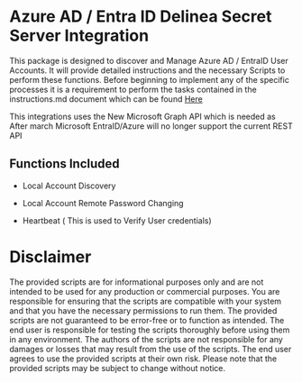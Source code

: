 # Azure AD / Entra ID Delinea Secret Server Integration

  

This package is designed to discover and Manage Azure AD / EntraID User Accounts. It will provide detailed instructions and the necessary Scripts to perform these functions. Before beginning to implement any of the specific processes it is a requirement to perform the tasks contained in the instructions.md document which can be found [Here](./Instructions.md)

  

This integrations uses the New Microsoft Graph API which is needed as After march Microsoft EntraID/Azure will no longer support the current REST API

  

## Functions Included

  

- Local Account Discovery

- Local Account Remote Password Changing

- Heartbeat ( This is used to Verify User credentials)

  

# Disclaimer

  

The provided scripts are for informational purposes only and are not intended to be used for any production or commercial purposes. You are responsible for ensuring that the scripts are compatible with your system and that you have the necessary permissions to run them. The provided scripts are not guaranteed to be error-free or to function as intended. The end user is responsible for testing the scripts thoroughly before using them in any environment. The authors of the scripts are not responsible for any damages or losses that may result from the use of the scripts. The end user agrees to use the provided scripts at their own risk. Please note that the provided scripts may be subject to change without notice.